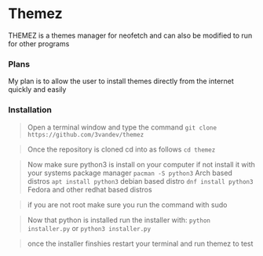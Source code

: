# Themez
THEMEZ is a themes manager for neofetch and can also be modified to run for other programs

### Plans
My plan is to allow the user to install themes directly from the internet quickly and easily

### Installation
> Open a terminal window and type the command
`git clone https://github.com/3vandev/themez`

> Once the repository is cloned cd into as follows
`cd themez`

> Now make sure python3 is install on your computer if not install it with your systems package manager
`pacman -S python3` Arch based distros
`apt install python3` debian based distro
`dnf install python3` Fedora and other redhat based distros

> if you are not root make sure you run the command with sudo

> Now that python is installed run the installer with:
`python installer.py` or
`python3 installer.py`

> once the installer finshies restart your terminal and run themez to test
